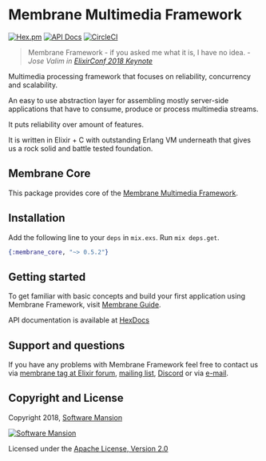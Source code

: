 # Membrane Multimedia Framework

[![Hex.pm](https://img.shields.io/hexpm/v/membrane_core.svg)](https://hex.pm/packages/membrane_core)
[![API Docs](https://img.shields.io/badge/api-docs-yellow.svg?style=flat)](https://hexdocs.pm/membrane_core/)
[![CircleCI](https://circleci.com/gh/membraneframework/membrane-core.svg?style=svg)](https://circleci.com/gh/membraneframework/membrane-core)

> Membrane Framework - if you asked me what it is, I have no idea. _- Jose Valim in [ElixirConf 2018 Keynote](https://www.youtube.com/watch?v=m7TWMFtDwHg&feature=youtu.be&t=11m18s)_

Multimedia processing framework that focuses on reliability, concurrency and scalability.

An easy to use abstraction layer for assembling mostly server-side applications that have to consume, produce or process multimedia streams.

It puts reliability over amount of features.

It is written in Elixir + C with outstanding Erlang VM underneath that gives us a rock solid and battle tested foundation.

## Membrane Core

This package provides core of the [Membrane Multimedia Framework](https://membraneframework.org).

## Installation

Add the following line to your `deps` in `mix.exs`.  Run `mix deps.get`.

```elixir
{:membrane_core, "~> 0.5.2"}
```

## Getting started

To get familiar with basic concepts and build your first application using Membrane Framework, visit [Membrane Guide](https://membraneframework.org/guide).

API documentation is available at [HexDocs](https://hexdocs.pm/membrane_core/)

## Support and questions

If you have any problems with Membrane Framework feel free to contact us via [membrane tag at Elixir forum](https://elixirforum.com/tag/membrane), [mailing list](https://groups.google.com/forum/#!forum/membrane-framework), [Discord](https://discord.gg/nwnfVSY) or via [e-mail](mailto:info@membraneframework.org).

## Copyright and License

Copyright 2018, [Software Mansion](https://swmansion.com/?utm_source=git&utm_medium=readme&utm_campaign=membrane)

[![Software Mansion](https://logo.swmansion.com/logo?color=white&variant=desktop&width=200&tag=membrane-github)](
https://swmansion.com/?utm_source=git&utm_medium=readme&utm_campaign=membrane)

Licensed under the [Apache License, Version 2.0](LICENSE)
